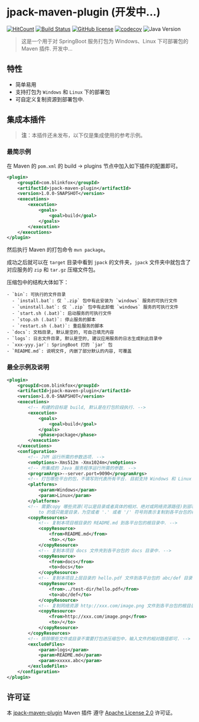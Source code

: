 # jpack-maven-plugin (开发中...)

[![HitCount](http://hits.dwyl.io/blinkfox/jpack-maven-plugin.svg)](https://github.com/blinkfox/jpack-maven-plugin) [![Build Status](https://secure.travis-ci.org/blinkfox/jpack-maven-plugin.svg)](https://travis-ci.org/blinkfox/jpack-maven-plugin) [![GitHub license](https://img.shields.io/github/license/blinkfox/jpack-maven-plugin.svg)](https://github.com/blinkfox/jpack-maven-plugin/blob/master/LICENSE) [![codecov](https://codecov.io/gh/blinkfox/jpack-maven-plugin/branch/master/graph/badge.svg)](https://codecov.io/gh/blinkfox/jpack-maven-plugin) ![Java Version](https://img.shields.io/badge/Java-%3E%3D%208-blue.svg)

> 这是一个用于对 SpringBoot 服务打包为 Windows、Linux 下可部署包的 Maven 插件. 开发中...

## 特性

- 简单易用
- 支持打包为 `Windows` 和 `Linux` 下的部署包
- 可自定义复制资源到部署包中.

## 集成本插件

> **注**：本插件还未发布，以下仅是集成使用的参考示例。

### 最简示例

在 Maven 的 `pom.xml` 的 build -> plugins 节点中加入如下插件的配置即可。

```xml
<plugin>
    <groupId>com.blinkfox</groupId>
    <artifactId>jpack-maven-plugin</artifactId>
    <version>1.0.0-SNAPSHOT</version>
    <executions>
        <execution>
            <goals>
                <goal>build</goal>
            </goals>
        </execution>
    </executions>
</plugin>
```

然后执行 Maven 的打包命令 `mvn package`。

成功之后就可以在 `target` 目录中看到 `jpack` 的文件夹，`jpack` 文件夹中就包含了对应服务的 `zip` 和 `tar.gz` 压缩文件包。

压缩包中的结构大体如下：

```
- `bin`: 可执行的文件目录
  - `install.bat`: 仅 `.zip` 包中有此安装为 `windows` 服务的可执行文件
  - `uninstall.bat`: 仅 `.zip` 包中有此卸载 `windows` 服务的可执行文件
  - `start.sh (.bat)`: 启动服务的可执行文件
  - `stop.sh (.bat)`: 停止服务的脚本
  - `restart.sh (.bat)`: 重启服务的脚本
- `docs`: 文档目录, 默认是空的, 可自己填充内容
- `logs`: 日志文件目录, 默认是空的, 建议应用服务的日志生成到此目录中
- `xxx-yyy.jar`: SpringBoot 打的 `jar` 包
- `README.md`: 说明文件, 内嵌了部分默认的内容, 可覆盖
```

### 最全示例及说明

```xml
<plugin>
    <groupId>com.blinkfox</groupId>
    <artifactId>jpack-maven-plugin</artifactId>
    <version>1.0.0-SNAPSHOT</version>
    <executions>
        <!-- 构建的目标是 build, 默认是在打包阶段执行. -->
        <execution>
            <goals>
                <goal>build</goal>
            </goals>
            <phase>package</phase>
        </execution>
    </executions>
    <configuration>
        <!-- JVM 运行所需的参数选项. -->
        <vmOptions>-Xms512m -Xmx1024m</vmOptions>
        <!-- 所集成的 Java 服务程序运行所需的参数. -->
        <programArgs>--server.port=9090</programArgs>
        <!-- 打包哪些平台的包，不填写则代表所有平台. 目前支持 Windows 和 Linux 两种(大小写均可). -->
        <platforms>
            <param>Windows</param>
            <param>Linux</param>
        </platforms>
        <!-- 需要copy 哪些资源(可以是目录或者具体的相对、绝对或网络资源路径)到部署包中的某个目录;
            to 的值只能是目录，为空或者 '.' 或者 '/' 符号则表示复制到各平台包的根目录中，否则就复制到具体的目录下 -->
        <copyResources>
            <!-- 复制本项目根目录的 README.md 到各平台包的根目录中. -->
            <copyResource>
                <from>README.md</from>
                <to>.</to>
            </copyResource>
            <!-- 复制本项目 docs 文件夾到各平台包的 docs 目录中. -->
            <copyResource>
                <from>docs</from>
                <to>docs</to>
            </copyResource>
            <!-- 复制本项目上层目录的 hello.pdf 文件到各平台包的 abc/def 目录中. -->
            <copyResource>
                <from>../test-dir/hello.pdf</from>
                <to>abc/def</to>
            </copyResource>
            <!-- 复制网络资源 http://xxx.com/image.png 文件到各平台包的根目录中. -->
            <copyResource>
                <from>http://xxx.com/image.png</from>
                <to>/</to>
            </copyResource>
        </copyResources>
        <!-- 排除哪些文件或目录不需要打包进压缩包中，输入文件的相对路径即可. -->
        <excludeFiles>
            <param>logs</param>
            <param>README.md</param>
            <param>xxxxx.abc</param>
        </excludeFiles>
    </configuration>
</plugin>
```

## 许可证

本 [jpack-maven-plugin](https://github.com/blinkfox/jpack-maven-plugin) Maven 插件 遵守 [Apache License 2.0](http://www.apache.org/licenses/LICENSE-2.0) 许可证。
